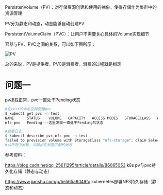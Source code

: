 PersistenVolume（PV）：对存储资源创建和使用的抽象，使得存储作为集群中的资源管理

PV分为静态和动态，动态能够自动创建PV

PersistentVolumeClaim（PVC）：让用户不需要关心具体的Volume实现细节

容器与PV、PVC之间的关系，可以如下图所示：

  ![PV](https://github.com/Lancger/opsfull/blob/master/images/pv01.png)

总的来说，PV是提供者，PVC是消费者，消费的过程就是绑定

# 问题一

pv挂载正常，pvc一直处于Pending状态

```bash 
#在test的命名空间创建pvc
$ kubectl get pvc -n test
NAME      STATUS    VOLUME   CAPACITY   ACCESS MODES   STORAGECLASS   AGE
nfs-pvc   Pending---这里发现一直处于Pending的状态                                      nfs-storage    10s

#查看日志
$ kubectl describe pvc nfs-pvc -n test
failed to provision volume with StorageClass "nfs-storage": claim Selector is not supported
#从日志中发现，问题出在标签匹配的地方
```

参考资料：

https://blog.csdn.net/qq_25611295/article/details/86065053  k8s pv与pvc持久化存储（静态与动态）

https://www.jianshu.com/p/5e565a8049fc  kubernetes部署NFS持久存储（静态和动态）
